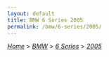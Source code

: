 ```yaml
---
layout: default
title: BMW 6 Series 2005
permalink: /bmw/6-series/2005/
---
```

[*Home*](/) > [*BMW*](/bmw/) > [*6 Series*](/bmw/6-series/) > [*2005*](/bmw/6-series/2005/)
